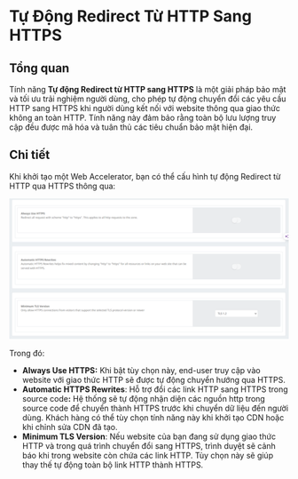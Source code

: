# Tự Động Redirect Từ HTTP Sang HTTPS

## Tổng quan

Tính năng **Tự động Redirect từ HTTP sang HTTPS** là một giải pháp bảo mật và tối ưu trải nghiệm người dùng, cho phép tự động chuyển đổi các yêu cầu HTTP sang HTTPS khi người dùng kết nối với website thông qua giao thức không an toàn HTTP. Tính năng này đảm bảo rằng toàn bộ lưu lượng truy cập đều được mã hóa và tuân thủ các tiêu chuẩn bảo mật hiện đại.

## Chi tiết

Khi khởi tạo một Web Accelerator, bạn có thể cấu hình tự động Redirect từ HTTP qua HTTPS thông qua:

![Image](https://github.com/vngcloud/docs/blob/main/Vietnamese/.gitbook/assets/image%20(17)%20(1)%20(1)%20(1).png?raw=true)

Trong đó: 

* **Always Use HTTPS:** Khi bật tùy chọn này, end-user truy cập vào website với giao thức HTTP sẽ được tự động chuyển hướng qua HTTPS.
* **Automatic HTTPS Rewrites**: Hỗ trợ đổi các link HTTP sang HTTPS trong source cod&#x65;**:** Hệ thống sẽ tự động nhận diện các nguồn http trong source code để chuyển thành HTTPS trước khi chuyển dữ liệu đến người dùng. Khách hàng có thể tùy chọn tính năng này khi khởi tạo CDN hoặc khi chỉnh sửa CDN đã tạo.
* **Minimum TLS Version**: Nếu website của bạn đang sử dụng giao thức HTTP và trong quá trình chuyển đổi sang HTTPS, trình duyệt sẽ cảnh báo khi trong website còn chứa các link HTTP. Tùy chọn này sẽ giúp thay thế tự động toàn bộ link HTTP thành HTTPS.
